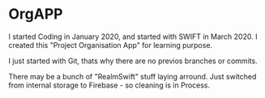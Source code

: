 # OrgAPP
I started Coding in January 2020, and started with SWIFT in March 2020.
I created this "Project Organisation App" for learning purpose.

I just started with Git, thats why there are no previos branches or commits.

There may be a bunch of "RealmSwift" stuff laying arround.
Just switched from internal storage to Firebase - so cleaning is in Process.
